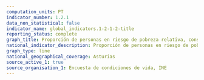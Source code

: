 ```yaml
---
computation_units: PT
indicator_number: 1.2.1
data_non_statistical: false
indicator_name: global_indicators.1-2-1-2-title
reporting_status: complete
graph_title: Proporción de personas en riesgo de pobreza relativa, considerando el umbral autonómico de pobreza
national_indicator_description: Proporción de personas en riesgo de pobreza relativa, considerando el umbral autonómico de pobreza
graph_type: line
national_geographical_coverage: Asturias
source_active_1: true
source_organisation_1: Encuesta de condiciones de vida, INE
---
```

